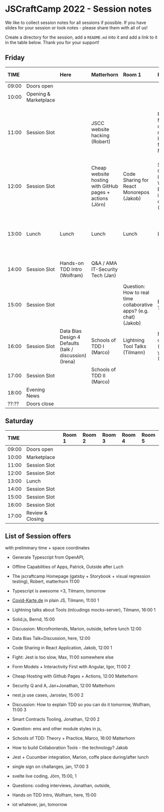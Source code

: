 # JSCraftCamp 2022 - Session notes

We like to collect session notes for all sessions if possible. If you have slides for your session or took notes - please share them with all of us!

Create a directory for the session, add a `README.md` into it and add a link to it in the table below. Thank you for your support!

## Friday

| TIME  |                       | Here                                                    | Matterhorn                                               | Room 1                                                             | Room 2                                                                      | Room 3                                 | Somewhere else                                                                                             |
| :---- | :-------------------- | :------------------------------------------------------ | :------------------------------------------------------- | :----------------------------------------------------------------- | :-------------------------------------------------------------------------- | :------------------------------------- | :--------------------------------------------------------------------------------------------------------- |
| 09:00 | Doors open            |                                                         |                                                          |                                                                    |                                                                             |                                        |                                                                                                            |
| 10:00 | Opening & Marketplace |                                                         |                                                          |                                                                    |                                                                             |                                        |                                                                                                            |
| 11:00 | Session Slot          |                                                         | JSCC website hacking (Robert)                            |                                                                    | Form Models (vs domain models) / Interactivity first with NGRX (???)        | Covid-Karte vanilla JS (Tilmann)       | Microfrontends Experience Exchange (outside) (Marion) / How to explain TDD so you do it tomorrow (Wolfram) |
| 12:00 | Session Slot          |                                                         | Cheap website hosting with GitHub pages + actions (Jörn) | Code Sharing for React Monorepos (Jakob)                           | Smart Contracts - Introduction: Why Blockchain is not just co??? (Jonathan) | Backend APIs with TypeScript (Michael) |                                                                                                            |
| 13:00 | Lunch                 | Lunch                                                   | Lunch                                                    | Lunch                                                              | Lunch                                                                       | Lunch                                  | Jest & Cucumber Integration? (Marion) / Jest sucks: Alternatives? (Max)                                    |
| 14:00 | Session Slot          | Hands-on TDD Intro (Wolfram)                            | Q&A / AMA IT-Security Tech (Jan)                         |                                                                    |                                                                             | Svelte live coding (~Jörn~ Philip)     | Offline Capability of Apps (Patrick)                                                                       |
| 15:00 | Session Slot          |                                                         |                                                          | Question: How to real time collaborative apps? (e.g. chat) (Jakob) | ESM - MJS ??? (Irena)                                                       | SolidJS Hands on (Bernd)               | Questions: Coding Interviews (Jonathan)                                                                    |
| 16:00 | Session Slot          | Data Bias Design 4 Defaults (talk / discussion) (Irena) | Schools of TDD I (Marco)                                 | Lightning Tool Talks (Tilmann)                                     | Nest.JS Use cases (show yours) (Iaroslav)                                   | Q&A / AMA SSO Challenges (Jan)         |                                                                                                            |
| 17:00 | Session Slot          |                                                         | Schools of TDD II (Marco)                                |                                                                    |                                                                             |                                        |                                                                                                            |
| 18:00 | Evening News          |                                                         |                                                          |                                                                    |                                                                             |                                        |                                                                                                            |
| ??:?? | Doors close           |                                                         |                                                          |                                                                    |                                                                             |                                        |                                                                                                            |

## Saturday

| TIME  |                  | Room 1 | Room 2 | Room 3 | Room 4 | Room 5 |
| :---- | :--------------- | :----- | :----- | :----- | :----- | :----- |
| 09:00 | Doors open       |        |        |        |        |        |
| 10:00 | Marketplace      |        |        |        |        |        |
| 11:00 | Session Slot     |        |        |        |        |        |
| 12:00 | Session Slot     |        |        |        |        |        |
| 13:00 | Lunch            |        |        |        |        |        |
| 14:00 | Session Slot     |        |        |        |        |        |
| 15:00 | Session Slot     |        |        |        |        |        |
| 16:00 | Session Slot     |        |        |        |        |        |
| 17:00 | Review & Closing |        |        |        |        |        |

## List of Session offers

with preliminary time + space coordinates

- Generate Typescript from OpenAPI,
- Offline Capabilities of Apps, Patrick, Outside after Luch
- The jscraftcamp Homepage (gatsby + Storybook + visual regression testing), Robert, matterhorn 11:00
- Typescript is awesome <3, Tilmann, tomorrow
- [Covid-Karte.de](https://covid-karte.de/) in plain JS, Tilmann, 11:00 1
- Lightning talks about Tools (inlcudings mocks-server), Tilmann, 16:00 1
- Solid.js, Bernd, 15:00
- Discussion: Microfrontends, Marion, outside, before lunch 12:00
- Data Bias Talk+Discussion, here, 12:00
- Code Sharing in React Application, Jakob, 12:00 1
- Fight: Jest is too slow, Max, 11:00 somewhere else
- Form Models + Interactivity First with Angular, Igor, 11:00 2
- Cheap Hosting with Github Pages + Actions, 12:00 Matterhorn
- Security Q and A, Jan+Jonathan, 12:00 Matterhorn
- nest.js use cases, Jaroslav, 15:00 2
- Discussion: How to explain TDD so you can do it tomorrow, Wolfram, 11:00 3
- Smart Contracts Tooling, Jonathan, 12:00 2
- Question: ems and other module styles in js,
- Schools of TDD: Theory + Practice, Marco, 16:00 Matterhorn
- How to build Collaboration Tools - the technology? Jakob
- Jest + Cucumber integration, Marion, coffe place during/after lunch
- single sign on challanges, jan, 17:00 3
- svelte live coding, Jörn, 15:00, 1
- Questions: coding interviews, Jonathan, outside,
- Hands on TDD Intro, Wolfram, here, 15:00

- iot whatever, jan, tomorrow
